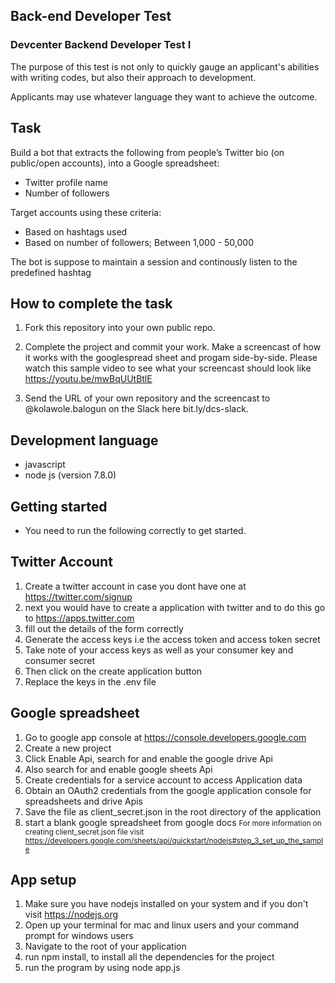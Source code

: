 ## Back-end Developer Test

### Devcenter Backend Developer Test I

The purpose of this test is not only to quickly gauge an applicant's abilities with writing codes, but also their approach to development.

Applicants may use whatever language they want to achieve the outcome.

## Task

Build a bot that extracts the following from people’s Twitter bio (on public/open accounts), into a Google spreadsheet:

* Twitter profile name 
* Number of followers

Target accounts using these criteria:
* Based on hashtags used
* Based on number of followers; Between 1,000 - 50,000

The bot is suppose to maintain a session and continously listen to the predefined hashtag

## How to complete the task

1. Fork this repository into your own public repo.

2. Complete the project and commit your work. Make a screencast of how it works with the googlespread sheet and progam side-by-side. Please watch this sample video to see what your screencast should look like https://youtu.be/mwBqUUtBtlE

3. Send the URL of your own repository and the screencast to @kolawole.balogun on the Slack here bit.ly/dcs-slack.

## Development language
* javascript
* node js (version 7.8.0)

## Getting started
* You need to run the following correctly to get started.

## Twitter Account
1. Create a twitter account in case you dont have one at https://twitter.com/signup
2. next you would have to create a application with twitter and to do this go to https://apps.twitter.com
3. fill out the details of the form correctly 
4. Generate the access keys i.e the access token and access token secret
5. Take note of your access keys as well as your consumer key and consumer secret
6. Then click on the create application button 
7. Replace the keys in the .env file

## Google spreadsheet
1. Go to google app console at https://console.developers.google.com
2. Create a new project
3. Click Enable Api, search for and enable the google drive Api
4. Also search for and enable google sheets Api
5. Create credentials for a service account to access Application data
6. Obtain an OAuth2 credentials from the google application console for spreadsheets and drive Apis
7. Save the file as client_secret.json in the root directory of the application
8. start a blank google spreadsheet from  google docs
<small>For more information on creating client_secret.json file visit https://developers.google.com/sheets/api/quickstart/nodejs#step_3_set_up_the_sample</small>

## App setup
1. Make sure you have nodejs installed on your system and if you don't visit https://nodejs.org
2. Open up your terminal for mac and linux users and your command prompt for windows users
3. Navigate to the root of your application
4. run npm install, to install all the dependencies for the project
5. run the program by using node app.js
